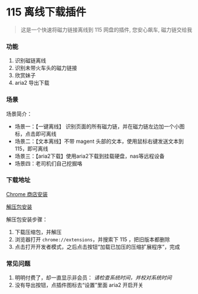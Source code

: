 # 115 离线下载插件

> 这是一个快速将磁力链接离线到 115 网盘的插件, 您安心飙车, 磁力链交给我

### 功能

1. 识别磁链离线
2. 识别未带火车头的磁力链接
3. 欣赏妹子
4. aria2 导出下载

### 场景

场景简介：

- 场景一：【一键离线】 识别页面的所有磁力链，并在磁力链左边加一个小图标，点击即可离线
- 场景二：【文本离线】不带 magent 头部的文本，使用鼠标右键发送文本到 115，即可离线
- 场景三：【aria2下载】使用aria2下载到挂载硬盘，nas等远程设备
- 场景四：老司机们自己挖掘咯

### 下载地址

[Chrome 商店安装](https://chrome.google.com/webstore/detail/jgcpgphpmecnbepkigkioamkdiallnai)

[解压包安装](https://github.com/bluebabes/115/releases)

解压包安装步骤：

1. 下载压缩包，并解压
2. 浏览器打开 `chrome://extensions`，并搜索下 115 ，把旧版本都删除
3. 点击打开开发者模式，之后点击按钮“加载已加压的压缩扩展程序”，完成


### 常见问题

1. 明明付费了，却一直显示非会员： *请检查系统时间，并校对系统时间*
2. 没有导出按钮，点插件图标去“设置”里面 aria2 开启开关

